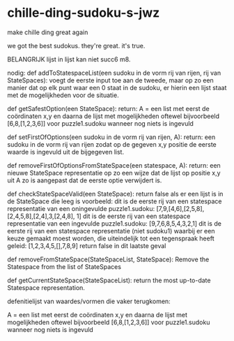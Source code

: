 # chille-ding-sudoku-s-jwz
make chille ding great again

we got the best sudokus. they're great. it's true.

BELANGRIJK lijst in lijst kan niet succ6 m8.


nodig:
def addToStatespaceList(een sudoku in de vorm rij van rijen, rij van StateSpaces):
   voegt de eerste input toe aan de tweede, maar op zo een manier dat op elk punt waar een 0 staat in de sudoku,
   er hierin een lijst staat met de mogelijkheden voor de situatie.


def getSafestOption(een StateSpace):
   return: A = een list met eerst de coördinaten x,y en daarna de lijst met mogelijkheden
   oftewel bijvoorbeeld [6,8,[1,2,3,6]] voor puzzle1.sudoku wanneer nog niets is ingevuld

def setFirstOfOptions(een sudoku in de vorm rij van rijen, A):
   return: een sudoku in de vorm rij van rijen zodat op de gegeven x,y positie de eerste waarde is ingevuld uit
           de bijgegeven list.

def removeFirstOfOptionsFromStateSpace(een statespace, A):
   return: een nieuwe StateSpace representatie op zo een wijze dat de lijst op positie x,y uit A zo is aangepast dat
           de eerste optie verwijdert is.

def checkStateSpaceValid(een StateSpace):
   return false als er een lijst is in de StateSpace die leeg is
          voorbeeld:
          dit is de eerste rij van een statespace representatie van een oningevulde puzzle1.sudoku:
          [7,9,[4,6],[2,5,8],[2,4,5,8],[2,4],3,[2,4,8], 1]
          dit is de eerste rij van een statespace representatie van een ingevulde puzzle1.sudoku:
          [9,7,6,8,5,4,3,2,1]
          dit is de eerste rij van een statespace representatie (niet sudoku1) waarbij er een keuze gemaakt moest worden,
          die uiteindelijk tot een tegenspraak heeft geleid:
          [1,2,3,4,5,[],7,8,9]
          return false in dit laatste geval

def removeFromStateSpace(StateSpaceList, StateSpace):
   Remove the Statespace from the list of StateSpaces

def getCurrentStateSpace(StateSpaceList):
    return the most up-to-date Statespace representation.


defenitielijst van waardes/vormen die vaker terugkomen:

A = een list met eerst de coördinaten x,y en daarna de lijst met mogelijkheden
   oftewel bijvoorbeeld [6,8,[1,2,3,6]] voor puzzle1.sudoku wanneer nog niets is ingevuld

